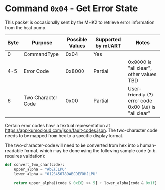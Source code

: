 # Command `0x04` - Get Error State

This packet is occasionally sent by the MHK2 to retrieve error information from the heat pump.

| Byte | Purpose            | Possible Values | Supported by mUART | Notes                                                       |
|------|--------------------|-----------------|--------------------|-------------------------------------------------------------|
| 0    | CommandType        | 0x04            | Yes                |
| 4-5  | Error Code         | 0x8000          | Partial            | 0x8000 is "all clear", other values TBD                     |
| 6    | Two Character Code | 0x00            | Partial            | User-friendly (?) error code<br/>0x00 (`A0`) is "all clear" |

Certain error codes have a textual representation at https://app.kumocloud.com/json/fault-codes.json. The two-character
code needs to be mapped from hex to a specific display format.

The two-character-code will need to be converted from hex into a human-readable format, which may be done using the 
following sample code (n.b. requires validation):

```python
def convert_two_char(code):
    upper_alpha = "AbEFJLPU"
    lower_alpha = "0123456789ABCDEFOHJLPU"
    
    return upper_alpha[(code & 0xE0) >> 5] + lower_alpha[code & 0x1f]
```
